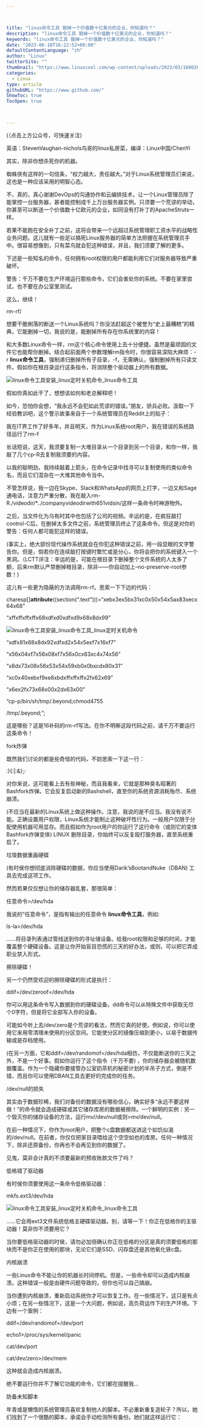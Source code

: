 ```yaml
---



title: "linux命令工具 毁掉一个价值数十亿美元的企业，你知道吗？"
description: "linux命令工具 毁掉一个价值数十亿美元的企业，你知道吗？"
keywords: "linux命令工具 毁掉一个价值数十亿美元的企业，你知道吗？"
date: "2023-06-18T16:22:52+08:00"
defaultContentLanguage: "zh"
author: "Linux"
twitterSite: ""
thumbnail: "https://www.linuxcool.com/wp-content/uploads/2023/03/1680264879367_0.png"
categories:
  - Linux
type: article
githubURL: "https://www.github.com/"
ShowToc: true
TocOpen: true



---
```


(（点击上方公众号，可快速关注) 

英语：StevenVaughan-nichols鸟哥的linux私房菜，编译：Linux中国/ChenYi

其实，除非你想杀死你的机器。

蜘蛛侠有这样的一句信条，“权力越大，责任越大。”对于Linux系统管理员们来说，这也是一种应该采用的明智心态。

不，真的，真心谢谢DevOps的沟通协作和云编排技术，让一个Linux管理员除了能掌控一台服务器，甚者能控制成千上万台服务器实例。只须要一个荒谬的举动，你甚至可以断送一个价值数十亿欧元的企业，如同没有打补丁的ApacheStruts一样。

若果不能跑在安全补丁之前，这将会带来一个远超过系统管理职工资水平的战略性业务问题。这儿就有一些足以搞死Linux服务器的简单方法把握在系统管理员手中。很容易想像到，只有菜鸟就会犯这种错误，并且，我们须要了解的更多。

下述是一些知名的命令，任何拥有root权限的用户都能利用它们对服务器导致严重破坏。

警告：千万不要在生产环境运行那些命令，它们会害处你的系统。不要在家里尝试，也不要在办公室里测试。

这么，继续！

rm-rf/

想要干脆俐落的断送一个Linux系统吗？你没法赶超这个被誉为“史上最糟糕”的精典，它能删掉一切，我说的是，能删掉所有存在你系统里的内容！

和大多数Linux命令一样，rm这个核心命令使用上去十分便捷。虽然是最顽固的文件它也能帮你删掉。结合起前面两个参数理解rm指令时，你很容易深陷大麻烦：-r **linux命令工具**，强制递归删掉所有子目录，-f，无需确认，强制删掉所有只读文件。假如你在根目录运行这条指令，将消除整个驱动器上的所有数据。

![linux命令工具安装_linux定时关机命令_linux命令工具](https://www.linuxcool.com/wp-content/uploads/2023/03/1680264879367_0.png)

假如你真如此干了，想想该如何和老总解释吧！

如今，恐怕你会想，“我永远不会犯如此荒谬的错误。”朋友，骄兵必败。汲取一下经验教训吧，这个警示故事来自于一个系统管理员在Reddit上的贴子：

我在IT界工作了好多年，并且明天，作为Linux系统root用户，我在错误的系统路径运行了rm-f

长话短说，这天，我须要复制一大堆目录从一个目录到另一个目录，和你一样，我敲了几个cp-R去复制我须要的内容。

以我的聪明劲，我持续敲着上箭头，在命令记录中找寻可以复制使用的类似命令名，而且它们混杂在一大堆其他命令当中。

不管怎样说，我一边在Skype、Slack和WhatsApp的网页上打字，一边又和Sage通电话，注意力严重分散，我在敲入rm-R./videodir/*../companyvideodirwith651vidsin/这样一条命令时神游物外。

之后，当文件化为乌有时其中也包括了公司的视频。辛运的是，在疯狂敲打control-C后，在删掉太多文件之前，系统管理员终止了这条命令。但这是对你的警告：任何人都可能犯这样的错误。

(事实上，绝大部份现代操作系统就会在你犯这种错误之前，用一段显眼的文字警告你。但是，倘若你在连续敲打按键时繁忙或是分心，你将会把你的系统键入一个黑洞。（LCTT评注：辛运的是，可能在根目录下删掉整个文件系统的人太多了额，后来rm默认严禁删掉根目录，除非——你自动加上–no-preserve-root参数！) 

这儿有一些更为隐蔽的方法调用rm-rf。思索一下下边的代码：

charesp[]__attribute__((section(“.text”)))=“xebx3ex5bx31xc0x50x54x5ax83xecx64x68”

“xffxffxffxffx68xdfxd0xdfxd9x68x8dx99”

![linux命令工具安装_linux命令工具_linux定时关机命令](https://www.linuxcool.com/wp-content/uploads/2023/03/1680264879367_1.jpg)

“xdfx81x68x8dx92xdfxd2x54x5exf7x16xf7”

“x56x04xf7x56x08xf7x56x0cx83xc4x74x56”

“x8dx73x08x56x53x54x59xb0x0bxcdx80x31”

“xc0x40xebxf9xe8xbdxffxffxffx2fx62x69”

“x6ex2fx73x68x00x2dx63x00”

“cp-p/bin/sh/tmp/.beyond;chmod4755

/tmp/.beyond;”;

这是哪些？这是16补码的rm-rf写法。在你不明晰这段代码之前，请千万不要运行这条命令！

fork炸弹

既然我们讨论的都是些奇怪的代码，不妨思索一下这一行：

:){:|:&};:

对你来说，这可能看上去有些神秘，而且我看来，它就是那种臭名昭著的Bashfork炸弹。它会反复启动新的Bashshell，直至你的系统资源消耗殆尽、系统崩溃。

(不应当在最新的Linux系统上做这种操作。注意，我说的是不应当。我没有说不能。正确设置用户权限，Linux系统才能制止这种破坏性行为。一般用户仅限于分配使用机器可用显存。而且假如作为root用户的你运行了这行命令（或则它的变体Bashfork炸弹变体) LINUX 删除目录，你始终可以反复殴打服务器，直至系统重启了。

垃圾数据重画硬碟

(有时侯你想彻底消除硬碟的数据，你应当使用Darik’sBootandNuke（DBAN) 工具去完成这项工作。

然而若果仅仅想让你的储存器乱套，那很简单：

任意命令>/dev/hda

我说的“任意命令”，是指有输出的任意命令 **linux命令工具**，例如:

ls-la>/dev/hda

……将目录列表通过管线送到你的寻址储设备。给我root权限和足够的时间，才能覆盖整个硬碟设备。这是让你开始盲目恐慌的三天的好办法，或则，可以把它弄成职业禁入形式。

擦除硬碟！

另一个仍然受欢迎的擦除硬碟的形式是执行：

ddif=/dev/zeroof=/dev/hda

你可以用这条命令写入数据到你的硬碟设备。dd命令可以从特殊文件中获取无尽个0字符，但是将它全部写入你的设备。

可能如今听上去/dev/zero是个荒谬的看法，然而它真的好使。例如说，你可以使用它来用零清理未使用的分区空间。它能使分区的镜像压缩到更小，以易于数据传输或是存档使用。

(在另一方面，它和ddif=/dev/randomof=/dev/hda相仿，不仅能断送你的三天之外，不是一个好事。假如你运行了这个指令（千万不要) ，你的储存器会被随机数据覆盖。作为一个隐藏你要接管办公室奶茶机的秘密计划的半吊子方式，倒是不错，而且你可以使用DBAN工具去更好的完成你的任务。

/dev/null的损失

其实由于数据珍稀，我们对备份的数据没有哪些信心，确实好多“永远不要这样做！”的命令就会造成硬碟或其它储存库房的数据被擦除。一个鲜明的实例：另一个毁灭你的储存设备的方法，运行mv//dev/null或则>mv/dev/null。

在前一种情况下，你作为root用户，把整个c盘数据都送进这个如饥似渴的/dev/null。在前者，你仅仅把家目录喂给这个空空如也的库房。任何一种情况下，除非还原备份，你再也不会再见到你的数据了。

见鬼，莫非会计真的不须要最新的预收账款文件了吗？

低格错了驱动器

有时侯你须要使用这一条命令低格驱动器：

mkfs.ext3/dev/hda

![linux命令工具安装_linux定时关机命令_linux命令工具](https://www.linuxcool.com/wp-content/uploads/2023/03/1680264879367_3.jpg)

……它会用ext3文件系统低格主硬碟驱动器。别，请等一下！你正在低格你的主驱动器！莫非你不须要用它？

当你要低格驱动器的时侯，请勿必加倍确认你正在低格的分区是真的须要低格的那块而不是你正在使用的那块，无论它们是SSD、闪存盘还是其他氧化铁c盘。

内核崩溃

一些Linux命令不能让你的机器长时间停机。但是，一些命令却可以造成内核崩溃。这种错误一般是由硬件问题导致的，但你也可以自己搞崩。

当你遭到内核崩溃，重新启动系统你才可以恢复工作。在一些情况下，这只是有点小烦；在另一些情况下，这是一个大问题，例如说，高负荷运作下的生产环境。下边有一个案例：

ddif=/dev/randomof=/dev/port

echo1>/proc/sys/kernel/panic

cat/dev/port

cat/dev/zero>/dev/mem

这种就会造成内核崩溃。

绝不要运行你并不了解它功能的命令，它们都在提醒我…

防备未知脚本

年青或是懒惰的系统管理员喜欢复制他人的脚本。不必重新重复造轮子？所以，她们找到了一个很酷的脚本，承诺会手动检测所有备份。她们就这样运行它：